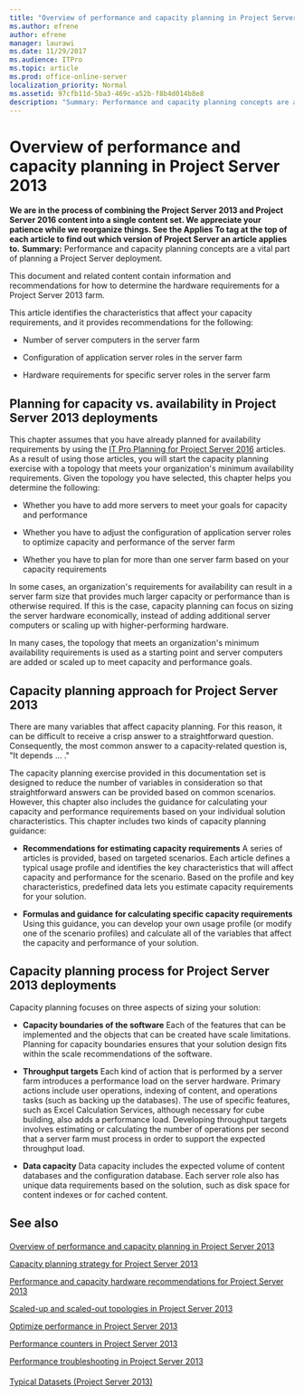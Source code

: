 ```yaml
---
title: "Overview of performance and capacity planning in Project Server 2013"
ms.author: efrene
author: efrene
manager: laurawi
ms.date: 11/29/2017
ms.audience: ITPro
ms.topic: article
ms.prod: office-online-server
localization_priority: Normal
ms.assetid: 97cfb11d-5ba3-469c-a52b-f8b4d014b8e8
description: "Summary: Performance and capacity planning concepts are a vital part of planning a Project Server deployment."
---
```


# Overview of performance and capacity planning in Project Server 2013
 **We are in the process of combining the Project Server 2013 and Project Server 2016 content into a single content set. We appreciate your patience while we reorganize things. See the Applies To tag at the top of each article to find out which version of Project Server an article applies to.**
 **Summary:** Performance and capacity planning concepts are a vital part of planning a Project Server deployment.
  
This document and related content contain information and recommendations for how to determine the hardware requirements for a Project Server 2013 farm.
  
This article identifies the characteristics that affect your capacity requirements, and it provides recommendations for the following:
  
- Number of server computers in the server farm
    
- Configuration of application server roles in the server farm
    
- Hardware requirements for specific server roles in the server farm
    
## Planning for capacity vs. availability in Project Server 2013 deployments

This chapter assumes that you have already planned for availability requirements by using the [IT Pro Planning for Project Server 2016](it-pro-planning-for-project-server-2016.md) articles. As a result of using those articles, you will start the capacity planning exercise with a topology that meets your organization's minimum availability requirements. Given the topology you have selected, this chapter helps you determine the following:
  
- Whether you have to add more servers to meet your goals for capacity and performance
    
- Whether you have to adjust the configuration of application server roles to optimize capacity and performance of the server farm
    
- Whether you have to plan for more than one server farm based on your capacity requirements
    
In some cases, an organization's requirements for availability can result in a server farm size that provides much larger capacity or performance than is otherwise required. If this is the case, capacity planning can focus on sizing the server hardware economically, instead of adding additional server computers or scaling up with higher-performing hardware.
  
In many cases, the topology that meets an organization's minimum availability requirements is used as a starting point and server computers are added or scaled up to meet capacity and performance goals.
  
## Capacity planning approach for Project Server 2013

There are many variables that affect capacity planning. For this reason, it can be difficult to receive a crisp answer to a straightforward question. Consequently, the most common answer to a capacity-related question is, "It depends … ." 
  
The capacity planning exercise provided in this documentation set is designed to reduce the number of variables in consideration so that straightforward answers can be provided based on common scenarios. However, this chapter also includes the guidance for calculating your capacity and performance requirements based on your individual solution characteristics. This chapter includes two kinds of capacity planning guidance:
  
- **Recommendations for estimating capacity requirements** A series of articles is provided, based on targeted scenarios. Each article defines a typical usage profile and identifies the key characteristics that will affect capacity and performance for the scenario. Based on the profile and key characteristics, predefined data lets you estimate capacity requirements for your solution.
    
- **Formulas and guidance for calculating specific capacity requirements** Using this guidance, you can develop your own usage profile (or modify one of the scenario profiles) and calculate all of the variables that affect the capacity and performance of your solution.
    
## Capacity planning process for Project Server 2013 deployments

Capacity planning focuses on three aspects of sizing your solution:
  
- **Capacity boundaries of the software** Each of the features that can be implemented and the objects that can be created have scale limitations. Planning for capacity boundaries ensures that your solution design fits within the scale recommendations of the software.
    
- **Throughput targets** Each kind of action that is performed by a server farm introduces a performance load on the server hardware. Primary actions include user operations, indexing of content, and operations tasks (such as backing up the databases). The use of specific features, such as Excel Calculation Services, although necessary for cube building, also adds a performance load. Developing throughput targets involves estimating or calculating the number of operations per second that a server farm must process in order to support the expected throughput load.
    
- **Data capacity** Data capacity includes the expected volume of content databases and the configuration database. Each server role also has unique data requirements based on the solution, such as disk space for content indexes or for cached content.
    
## See also

#### 

[Overview of performance and capacity planning in Project Server 2013](overview-of-performance-and-capacity-planning-in-project-server-2013.md)
  
[Capacity planning strategy for Project Server 2013](capacity-planning-strategy-for-project-server-2013.md)
  
[Performance and capacity hardware recommendations for Project Server 2013](performance-and-capacity-hardware-recommendations-for-project-server-2013.md)
  
[Scaled-up and scaled-out topologies in Project Server 2013](scaled-up-and-scaled-out-topologies-in-project-server-2013.md)
  
[Optimize performance in Project Server 2013](optimize-performance-in-project-server-2013.md)
  
[Performance counters in Project Server 2013](performance-counters-in-project-server-2013.md)
  
[Performance troubleshooting in Project Server 2013](performance-troubleshooting-in-project-server-2013.md)
#### 

[Typical Datasets (Project Server 2013)](http://technet.microsoft.com/library/e2a0a4b6-0bda-468e-aeca-00f2807bf644.aspx)

